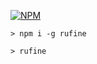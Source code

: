 [![NPM](https://nodei.co/npm/rufine.png)](https://npmjs.org/package/rufine)

```
> npm i -g rufine

> rufine
```
